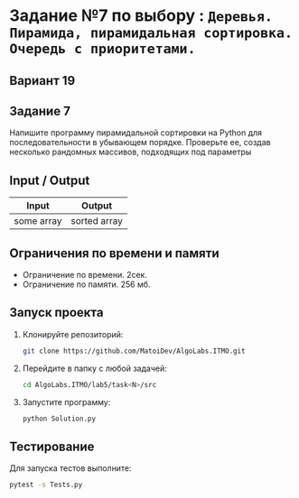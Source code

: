 # Задание №7 по выбору : `Деревья. Пирамида, пирамидальная сортировка. Очередь с приоритетами.`

## Вариант 19

## Задание 7

Напишите программу пирамидальной сортировки на Python для последовательности в убывающем порядке. Проверьте ее, создав
несколько рандомных массивов, подходящих под параметры

## Input / Output

| Input      | Output       |
|------------|--------------|
| some array | sorted array |

## Ограничения по времени и памяти

- Ограничение по времени. 2сек.
- Ограничение по памяти. 256 мб.

## Запуск проекта

1. Клонируйте репозиторий:
   ```bash
   git clone https://github.com/MatoiDev/AlgoLabs.ITMO.git
   ```

2. Перейдите в папку с любой задачей:
   ```bash
   cd AlgoLabs.ITMO/lab5/task<N>/src
   ```

3. Запустите программу:
   ```bash
   python Solution.py
   ```

## Тестирование

Для запуска тестов выполните:

   ```bash
   pytest -s Tests.py
   ```